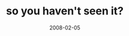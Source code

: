 ---
layout: base.njk
title : 'so you haven&#39;t seen it?' 
view_title : 'so you haven&#39;t seen it?' 
year : '2008' 
date : '2008-02-05' 
img_file : '/drawing/soyouhaventseenit.png' 
html_file : 'soyouhaventseenit' 
next_html : 'ipickedthewrongfruit.html' 
year_order : '57' 
permalink : "title/{{html_file}}.html"
---